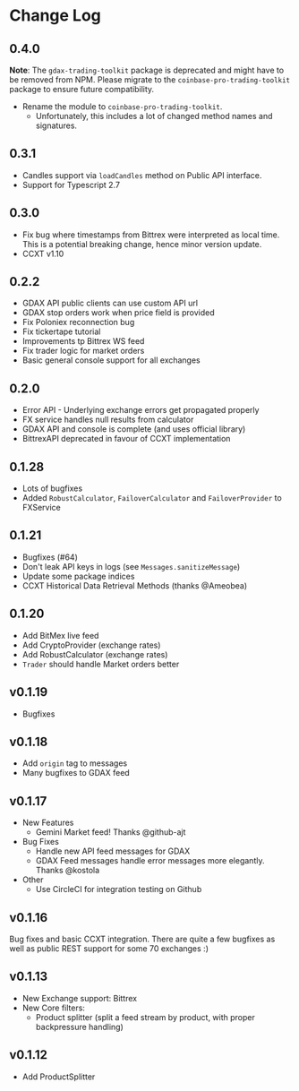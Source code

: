 # Change Log

## 0.4.0

**Note**: The `gdax-trading-toolkit` package is deprecated and might have to be removed from NPM. Please migrate to the `coinbase-pro-trading-toolkit` package to ensure future compatibility.

* Rename the module to `coinbase-pro-trading-toolkit`.
  - Unfortunately, this includes a lot of changed method names and signatures.

## 0.3.1
* Candles support via `loadCandles` method on Public API interface.
* Support for Typescript 2.7

## 0.3.0
* Fix bug where timestamps from Bittrex were interpreted as local time. This is a potential breaking change, hence minor
  version update.
* CCXT v1.10

## 0.2.2
* GDAX API public clients can use custom API url
* GDAX stop orders work when price field is provided
* Fix Poloniex reconnection bug
* Fix tickertape tutorial
* Improvements tp Bittrex WS feed
* Fix trader logic for market orders
* Basic general console support for all exchanges

## 0.2.0
* Error API - Underlying exchange errors get propagated properly
* FX service handles null results from calculator
* GDAX API and console is complete (and uses official library)
* BittrexAPI deprecated in favour of CCXT implementation

## 0.1.28
* Lots of bugfixes
* Added `RobustCalculator`, `FailoverCalculator` and `FailoverProvider` to FXService

## 0.1.21
* Bugfixes (#64)
* Don't leak API keys in logs (see `Messages.sanitizeMessage`)
* Update some package indices
* CCXT Historical Data Retrieval Methods (thanks @Ameobea)

## 0.1.20

* Add BitMex live feed
* Add CryptoProvider (exchange rates)
* Add RobustCalculator (exchange rates)
* `Trader` should handle Market orders better

## v0.1.19

* Bugfixes

## v0.1.18

* Add `origin` tag to messages
* Many bugfixes to GDAX feed

## v0.1.17

* New Features
    * Gemini Market feed! Thanks @github-ajt
* Bug Fixes
    * Handle new API feed messages for GDAX
    * GDAX Feed messages handle error messages more elegantly. Thanks @kostola
* Other
    * Use CircleCI for integration testing on Github

## v0.1.16

Bug fixes and basic CCXT integration. There are quite a few bugfixes as well as public REST support for some 70 exchanges :)

## v0.1.13

* New Exchange support: Bittrex
* New Core filters:
    * Product splitter (split a feed stream by product, with proper backpressure handling)

## v0.1.12

* Add ProductSplitter
